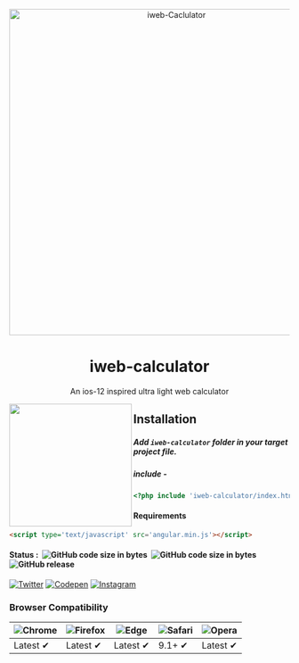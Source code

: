 <p align="center">
<img src="https://github.com/vivekverma007/iweb-calculator/blob/master/preview/preview1.png" alt="iweb-Caclulator" width="585">
</p>


<h1 align="center">iweb-calculator</h1>
<p align="center">
    An ios-12 inspired ultra light web calculator
</p>

<img align="left" src="https://github.com/vivekverma007/iweb-calculator/blob/master/preview/preview2.PNG" width="220" /> 

## Installation
##### Add `iweb-calculator` folder in your target project file.
##### include -
```php
<?php include 'iweb-calculator/index.html';?>
```

#### Requirements
```html
<script type='text/javascript' src='angular.min.js'></script>
```

#### Status : ​​​​ ![GitHub code size in bytes](https://img.shields.io/github/repo-size/vivekverma007/iweb-calculator.svg?color=orange) ​​ ![GitHub code size in bytes](https://img.shields.io/github/languages/code-size/vivekverma007/iweb-calculator.svg?color=yellow) ​​ ![GitHub release](https://img.shields.io/badge/release-v.1.0Beta-darklime.svg?style=flat)


[![Twitter](https://img.shields.io/badge/Twitter-@Vivekverma__-blue.svg?style=flat)](http://twitter.com/Vivekverma__)
[![Codepen](https://img.shields.io/badge/Codepen-@vivekverma007-orange.svg?style=flat)](http://codepen.com/vivekverma007)
[![Instagram](https://img.shields.io/badge/Instagram-@vivekverma__-ff69b4.svg?style=flat)](http://instagram.com/vivekverma__)



### Browser Compatibility
![Chrome](https://raw.github.com/alrra/browser-logos/master/src/chrome/chrome_48x48.png) | ![Firefox](https://raw.github.com/alrra/browser-logos/master/src/firefox/firefox_48x48.png) | ![Edge](https://raw.github.com/alrra/browser-logos/master/src/edge/edge_48x48.png) | ![Safari](https://raw.github.com/alrra/browser-logos/master/src/safari/safari_48x48.png) | ![Opera](https://raw.github.com/alrra/browser-logos/master/src/opera/opera_48x48.png)
--- | --- | --- | --- | --- |
Latest ✔ | Latest ✔ | Latest ✔ | 9.1+ ✔ | Latest ✔ |

